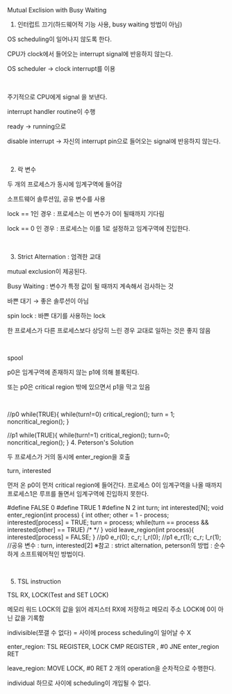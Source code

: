 Mutual Exclision with Busy Waiting

1. 인터럽트 끄기(하드웨어적 기능 사용, busy waiting 방법이 아님)

OS scheduling이 일어나지 않도록 한다.

CPU가 clock에서 들어오는 interrupt signal에 반응하지 않는다.

OS scheduler → clock interrupt를 이용

​

주기적으로 CPU에게 signal 을 보낸다.

interrupt handler routine이 수행

ready → running으로

disable interrupt  → 자신의 interrupt pin으로 들어오는 signal에 반응하지 않는다.

​

2. 락 변수

두 개의 프로세스가 동시에 임계구역에 들어감

소프트웨어 솔루션임, 공유 변수를 사용

lock == 1인 경우 : 프로세스는 이 변수가 0이 될때까지 기다림

lock == 0 인 경우 : 프로세스는 이를 1로 설정하고 임계구역에 진입한다.

​

3. Strict Alternation : 엄격한 교대 

mutual exclusion이 제공된다.

Busy Waiting : 변수가 특정 값이 될 때까지 계속해서 검사하는 것

바쁜 대기 → 좋은 솔루션이 아님

spin lock : 바쁜 대기를 사용하는 lock

한 프로세스가 다른 프로세스보다 상당히 느린 경우 교대로 일하는 것은 좋지 않음

​

spool

p0은 임계구역에 존재하지 않는 p1에 의해 블록된다.

또는 p0은 critical region 밖에 있으면서 p1을 막고 있음

​

//p0
while(TRUE){
    while(turn!=0)
    critical_region();
    turn = 1;
    noncritical_region();
}

//p1
while(TRUE){
    while(turn!=1)
    critical_region();
    turn=0;
    noncritical_region();
}
4. Peterson's Solution

두 프로세스가 거의 동시에 enter_region을 호출

turn, interested

먼저 온 p0이 먼저 critical region에 들어간다. 프로세스 0이 임계구역을 나올 때까지 프로세스1은 루프를 돌면서 임계구역에 진입하지 못한다.

#define FALSE 0
#define TRUE 1
#define N 2
int turn;
int interested[N];
void enter_region(int process)
{
int other;
other = 1 - process;
interested[process] = TRUE;
turn = process;
while(turn == process && interested[other] == TRUE) /* */
}
void leave_region(int process){
interested[process] = FALSE;
}
//p0
e_r(0);
c_r;
l_r(0);
//p1
e_r(1);
c_r;
l_r(1);
//공유 변수 : turn, interested[2]
※참고  : strict alternation, peterson의 방법 :  순수하게 소프트웨어적인 방법이다.

​

5. TSL instruction

TSL RX, LOCK(Test and SET LOCK)

메모리 워드 LOCK의 값을 읽어 레지스터 RX에 저장하고 메모리 주소 LOCK에 0이 아닌 값을 기록함

indivisible(쪼갤 수 없다) = 사이에 process scheduling이 일어날 수 X

﻿enter_region:
    TSL REGISTER, LOCK
    CMP REGISTER , #0
    JNE enter_region
    RET

leave_region:
    MOVE LOCK, #0
    RET
2 개의 operation을 순차적으로 수행한다.

individual 하므로 사이에 scheduling이 개입될 수 없다.
